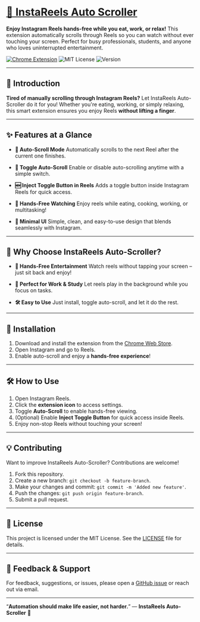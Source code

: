 # [🎥 InstaReels Auto Scroller](https://chromewebstore.google.com/detail/instareels-auto-scroller/mlmllpiifbmfnopepamjhbdedfjajgcl)

**Enjoy Instagram Reels hands-free while you eat, work, or relax!** This extension automatically scrolls through Reels so you can watch without ever touching your screen. Perfect for busy professionals, students, and anyone who loves uninterrupted entertainment.

[![Chrome Extension](https://img.shields.io/badge/Instagram-Extension-purple?style=flat-square)]([https://chromewebstore.google.com/](https://chromewebstore.google.com/detail/instareels-auto-scroller/mlmllpiifbmfnopepamjhbdedfjajgcl))
![MIT License](https://img.shields.io/github/license/CPT-Dawn/EXT-Playback-Speed-Finish-Time-Calculator-for-YouTube?style=flat-square)
![Version](https://img.shields.io/badge/version-1.0.0-brightgreen?style=flat-square)

---

## 🌟 Introduction

**Tired of manually scrolling through Instagram Reels?** Let InstaReels Auto-Scroller do it for you! Whether you're eating, working, or simply relaxing, this smart extension ensures you enjoy Reels **without lifting a finger**.

---

## ✨ Features at a Glance

- **🤖 Auto-Scroll Mode**
  Automatically scrolls to the next Reel after the current one finishes.

- **📌 Toggle Auto-Scroll**
  Enable or disable auto-scrolling anytime with a simple switch.

- **🆕 Inject Toggle Button in Reels**
  Adds a toggle button inside Instagram Reels for quick access.

- **🚀 Hands-Free Watching**
  Enjoy reels while eating, cooking, working, or multitasking!

- **🌙 Minimal UI**
  Simple, clean, and easy-to-use design that blends seamlessly with Instagram.

---

## 🎯 Why Choose InstaReels Auto-Scroller?

- **👐 Hands-Free Entertainment**
  Watch reels without tapping your screen – just sit back and enjoy!

- **💼 Perfect for Work & Study**
  Let reels play in the background while you focus on tasks.

- **🛠 Easy to Use**
  Just install, toggle auto-scroll, and let it do the rest.

---

## 🚀 Installation

1. Download and install the extension from the [Chrome Web Store](https://chromewebstore.google.com/detail/instareels-auto-scroller).
2. Open Instagram and go to Reels.
3. Enable auto-scroll and enjoy a **hands-free experience**!

---

## 🛠️ How to Use

1. Open Instagram Reels.
2. Click the **extension icon** to access settings.
3. Toggle **Auto-Scroll** to enable hands-free viewing.
4. (Optional) Enable **Inject Toggle Button** for quick access inside Reels.
5. Enjoy non-stop Reels without touching your screen!

---

## 💡 Contributing

Want to improve InstaReels Auto-Scroller? Contributions are welcome!

1. Fork this repository.
2. Create a new branch: `git checkout -b feature-branch`.
3. Make your changes and commit: `git commit -m 'Added new feature'`.
4. Push the changes: `git push origin feature-branch`.
5. Submit a pull request.

---

## 📝 License

This project is licensed under the MIT License. See the [LICENSE](LICENSE) file for details.

---

## 💬 Feedback & Support

For feedback, suggestions, or issues, please open a [GitHub issue](https://github.com/CPT-Dawn/EXT-InstaReels-Auto-Scroller/issues) or reach out via email.

---

“**Automation should make life easier, not harder.**” — **InstaReels Auto-Scroller** 🚀
